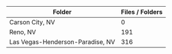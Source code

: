 | Folder                           |   Files / Folders |
|----------------------------------|-------------------|
| Carson City, NV                  |                 0 |
| Reno, NV                         |               191 |
| Las Vegas-Henderson-Paradise, NV |               316 |
